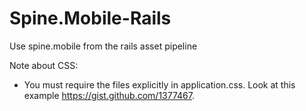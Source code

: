 # Spine.Mobile-Rails

Use spine.mobile from the rails asset pipeline

Note about CSS:

  - You must require the files explicitly in application.css. Look at this example https://gist.github.com/1377467.